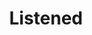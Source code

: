 ---
layout: listened
title: "Listened"
permalink: /listen/
root_page: false
page_order: 7
feed: true
---